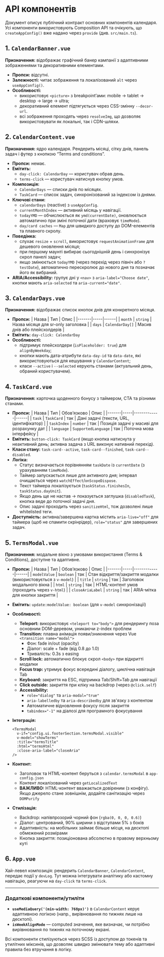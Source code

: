# API компонентів

Документ описує публічний контракт основних компонентів календаря. Усі компоненти використовують Composition API та очікують, що `createAppConfig()` вже надано через `provide` (див. `src/main.ts`).

## 1. `CalendarBanner.vue`
**Призначення:** відображає графічний банер кампанії з адаптивними зображеннями та декоративними елементами.

- **Пропси:** відсутні.
- **Залежності:** читає зображення та локалізований `alt` через `useAppConfig()`.
- **Особливості:**
  - використовує `<picture>` з breakpoint’ами: mobile → tablet → desktop → large → ultra;
  - декоративний елемент підтягується через CSS-змінну `--decor-url`.
  - всі зображення проходять через `resolveImg`, що дозволяє використовувати як локальні, так і CDN-шляхи.

## 2. `CalendarContent.vue`
**Призначення:** ядро календаря. Рендерить місяці, сітку днів, панель задач і футер з кнопкою “Terms and conditions”.

- **Пропси:** немає.
- **Емітить:**
  - `day-click: CalendarDay` — користувач обрав день.
  - `terms-click` — користувач натиснув кнопку умов.
- **Композиція:**
  - `CalendarDays` — списки днів по місяцях.
  - `TaskCard` — список задач, синхронізований за індексом із днями.
- **Ключові стани:**
  - `calendarDays` (reactive) з `useAppConfig`.
  - `currentMonthIndex` — активний місяць у навігації.
  - `todayYMD` — обчислюється як `ymd(currentDate)`, оновлюється автоматично при зміні поточної дати (враховує `timeMode`).
  - `day/card caches` — `Map` для швидкого доступу до DOM-елементів та плавного скролу.
- **Поведінка:**
  - слухає `resize` + `scroll`, використовує `requestAnimationFrame` для дешевого оновлення місяця;
  - при першому маунті вибирає сьогоднішній день і синхронізує скрол панелі задач;
  - якщо змінюється `todayYMD` (через перехід через північ або `?testDate`), автоматично перескролює до нового дня та позначає його як вибраний.
- **ARIA/Accessibility:** групує дні у `<nav>` з `aria-label="Choose date"`, кнопки мають `aria-selected` та `aria-current="date"`.

## 3. `CalendarDays.vue`
**Призначення:** відображає список кнопок днів для конкретного місяця.

- **Пропси:**
  | Назва | Тип | Опис |
  |-------|-----|------|
  | `month` | `string` | Назва місяця для sr-only заголовка |
  | `days` | `CalendarDay[]` | Масив днів або плейсхолдерів |
- **Емітить:** `day-click: CalendarDay`
- **Особливості:**
  - підтримує плейсхолдери (`isPlaceholder: true`) для `alignByWeekday`;
  - кнопки мають дата-атрибути `data-day-id` та `data-date`, які використовуються для кешування у `CalendarContent`;
  - класи `--active` і `--selected` керують станами (актуальний день, обраний користувачем).

## 4. `TaskCard.vue`
**Призначення:** карточка щоденного бонусу з таймером, CTA та різними станами.

- **Пропси:**
  | Назва | Тип | Обовʼязково | Опис |
  |-------|-----|-------------|------|
  | `task` | `TaskCard` | так | Дані задачі (тексти, URL, ідентифікатор) |
  | `taskIndex` | `number` | так | Позиція задачі у масиві для розрахунку дат |
  | `language` | `SupportedLanguage` | так | Поточна мова інтерфейсу |
- **Емітить:** `button-click: TaskCard` (якщо кнопка натиснута у неактивний день; активна задача з URL виконує нативний перехід).
- **Класи стану:** `task-card--active`, `task-card--finished`, `task-card--disabled`.
- **Логіка:**
  - Статус визначається порівнянням `taskDate` із `currentDate` (з урахуванням `timeMode`).
  - Таймер запускається лише для активного дня; інтервал очищається через `watchEffect`/`onScopeDispose`.
  - Текст таймера локалізується (`taskStatus.finishesIn`, `taskStatus.dayUnit`).
  - Якщо день ще не настав → показується заглушка (`disabledTask`), кнопка веде до поточної задачі дня.
  - Опис задачі проходить через `sanitizeHtml`, тож дозволені лише whitelisted теги.
- **Доступність:** активна/завершена картка містить `aria-live="off"` для таймера (щоб не спамити скрінрідер), `role="status"` для завершених задач.

## 5. `TermsModal.vue`
**Призначення:** модальне вікно з умовами використання (Terms & Conditions), доступне та адаптивне.

- **Пропси:**
  | Назва | Тип | Обовʼязково | Опис |
  |-------|-----|-------------|------|
  | `modelValue` | `boolean` | так | Стан відкриття/закриття модалки (використовується з `v-model`) |
  | `title` | `string` | так | Заголовок модального вікна |
  | `html` | `string` | так | HTML-контент умов (проходить через `v-html`) |
  | `closeAriaLabel` | `string` | так | ARIA-мітка для кнопки закриття |

- **Емітить:** `update:modelValue: boolean` (для `v-model` синхронізації)

- **Особливості:**
  - **Teleport:** використовує `<teleport to="body">` для рендерингу поза основним DOM-деревом, уникаючи z-index проблем
  - **Transition:** плавна анімація появи/зникнення через Vue `<transition name="modal">`
    - Фон: fade in/out (opacity)
    - Діалог: scale + fade (від 0.8 до 1.0)
    - Тривалість: 0.3s з easing
  - **Scroll lock:** автоматично блокує скрол `<body>` при відкритті модалки
  - **Focus trap:** утримує фокус всередині діалогу, циклічна навігація Tab
  - **Keyboard:** закриття на ESC, підтримка Tab/Shift+Tab для навігації
  - **Click outside:** закриття при кліку на backdrop (через `@click.self`)
  - **Accessibility:**
    - `role="dialog"` та `aria-modal="true"`
    - `aria-labelledby` та `aria-describedby` для зв'язку з контентом
    - Автоматичне відновлення фокусу після закриття
    - `tabindex="-1"` на діалозі для програмного фокусування

- **Інтеграція:**
  ```vue
  <TermsModal
    v-if="config.ui.footerSection.termsModal.visible"
    v-model="showTerms"
    :title="termsTitle"
    :html="termsHtml"
    :close-aria-label="closeAria"
  />
  ```

- **Контент:**
  - Заголовок та HTML-контент беруться з `calendar.termsModal` в `app-config.json`
  - Контент локалізований через `getLocalizedText`
  - **ВАЖЛИВО:** HTML-контент вважається довіреним (з конфігу). Якщо джерело стане зовнішнім, додайте санітизацію через `DOMPurify`

- **Стилізація:**
  - Backdrop: напівпрозорий чорний фон (`rgba(0, 0, 0, 0.6)`)
  - Діалог: центрований, 90% ширини з відступами 5% з боків
  - Адаптивність: на мобільних займає більше місця, на десктопі обмежений розмірами
  - Кнопка закриття: позиціонована абсолютно в правому верхньому куті

## 6. `App.vue`
Хай-левел композиція: рендерить `CalendarBanner`, `CalendarContent`, передає події у `devLog`. Тут можна інтегрувати аналітику або кастомну навігацію, реагуючи на `day-click` та `terms-click`.

---

### Додаткові компоненти/утиліти
- **`useMediaQuery('(min-width: 768px)')`** в `CalendarContent` керує адаптивною логікою (напр., вирівнювання по тижнях лише на десктопі).
- **`isWeekAlignMode`** — computed значення, яке визначає, чи потрібно вирівнювання по тижнях на поточному екрані.

Всі компоненти стилізуються через SCSS із доступом до токенів та утилітних міксинів, що дозволяє швидко змінювати тему або адаптивні правила без втручання в логіку.
